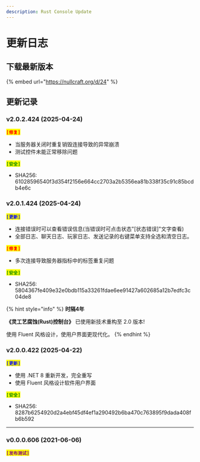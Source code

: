 ```yaml
---
description: Rust Console Update
---
```


# 更新日志

## 下载最新版本

{% embed url="https://nullcraft.org/d/24" %}

## 更新记录

### v2.0.2.424 (2025-04-24)

<mark style="color:red;">**`[修复]`**</mark>

* 当服务器关闭时重复销毁连接导致的异常崩溃
* 测试控件未能正常移除问题

<mark style="color:green;">**`[安全]`**</mark>

* SHA256: 61028596540f3d354f2156e664cc2703a2b5356ea81b338f35c91c85bcdb4e6c

### v2.0.1.424 (2025-04-24)

<mark style="color:blue;">**`[更新]`**</mark>

* 连接错误时可以查看错误信息(当错误时可点击状态"\[状态错误]"文字查看)
* 全部日志、聊天日志、玩家日志、发送记录的右键菜单支持全选和清空日志。

<mark style="color:red;">**`[修复]`**</mark>

* 多次连接导致服务器指标中的标签重复问题

<mark style="color:green;">**`[安全]`**</mark>

* SHA256: 5804367fe409e32e0bdb115a33261fdae6ee91427a602685a12b7edfc3c04de8

{% hint style="info" %}
**时隔4年**

**《灵工艺腐蚀(Rust)控制台》** 已使用新技术重构至 2.0 版本!

使用 Fluent 风格设计，使用户界面更现代化。
{% endhint %}

### v2.0.0.422 (2025-04-22)

<mark style="color:blue;">**`[更新]`**</mark>

* 使用 .NET 8 重新开发，完全重写
* 使用 Fluent 风格设计软件用户界面

<mark style="color:green;">**`[安全]`**</mark>

* SHA256: 8287b6254920d2a4ebf45df4ef1a290492b6ba470c763895f9dada408fb6b592

***

### v0.0.0.606 (2021-06-06)

<mark style="color:purple;">**`[发布测试]`**</mark>
